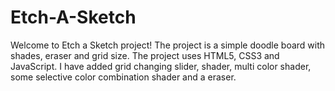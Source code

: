 # Etch-A-Sketch
Welcome to Etch a Sketch project! The project is a simple doodle board with shades, eraser and grid size.
The project uses HTML5, CSS3 and JavaScript. I have added grid changing slider, shader, multi color shader, some selective color combination shader and a eraser.